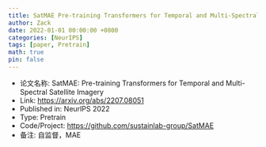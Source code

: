 ```yaml
---
title: SatMAE Pre-training Transformers for Temporal and Multi-Spectral Satellite Imagery
author: Zack
date: 2022-01-01 00:00:00 +0800
categories: [NeurIPS]
tags: [paper, Pretrain]
math: true
pin: false
---
```

- 论文名称: SatMAE: Pre-training Transformers for Temporal and Multi-Spectral Satellite Imagery
- Link: https://arxiv.org/abs/2207.08051
- Published in: NeurIPS 2022
- Type: Pretrain
- Code/Project: https://github.com/sustainlab-group/SatMAE
- 备注: 自监督，MAE
